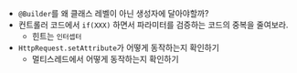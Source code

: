 - `@Builder`를 왜 클래스 레벨이 아닌 생성자에 달아야할까? 
- 컨트롤러 코드에서 `if(XXX)` 하면서 파라미터를 검증하는 코드의 중복을 줄여보라.
  - 힌트는 `인터셉터`
- `HttpRequest.setAttribute`가 어떻게 동작하는지 확인하기
  - 멀티스레드에서 어떻게 동작하는지 확인하기